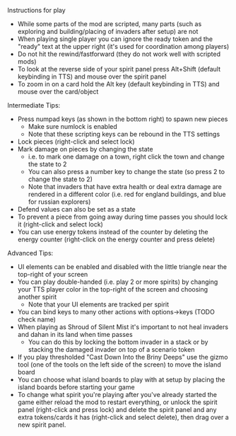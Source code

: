 Instructions for play

- While some parts of the mod are scripted, many parts (such as exploring and building/placing of invaders after setup) are not
- When playing single player you can ignore the ready token and the "ready" text at the upper right (it's used for coordination among players)
- Do not hit the rewind/fastforward (they do not work well with scripted mods)
- To look at the reverse side of your spirit panel press Alt+Shift (default keybinding in TTS) and mouse over the spirit panel 
- To zoom in on a card hold the Alt key (default keybinding in TTS) and mouse over the card/object

Intermediate Tips:
- Press numpad keys (as shown in the bottom right) to spawn new pieces
  - Make sure numlock is enabled
  - Note that these scripting keys can be rebound in the TTS settings
- Lock pieces (right-click and select lock)
- Mark damage on pieces by changing the state
  - i.e. to mark one damage on a town, right click the town and change the state to 2
  - You can also press a number key to change the state (so press 2 to change the state to 2)
  - Note that invaders that have extra health or deal extra damage are rendered in a different color (i.e. red for england buildings, and blue for russian explorers)
- Defend values can also be set as a state
- To prevent a piece from going away during time passes you should lock it (right-click and select lock)
- You can use energy tokens instead of the counter by deleting the energy counter (right-click on the energy counter and press delete)
  
Advanced Tips:
- UI elements can be enabled and disabled with the little triangle near the top-right of your screen
- You can play double-handed (i.e. play 2 or more spirits) by changing your TTS player color in the top-right of the screen and choosing another spirit
  - Note that your UI elements are tracked per spirit
- You can bind keys to many other actions with options->keys (TODO check name)
- When playing as Shroud of Silent Mist it's important to not heal invaders and dahan in its land when time passes
  - You can do this by locking the bottom invader in a stack or by stacking the damaged invader on top of a scenario token
- If you play thresholded "Cast Down Into the Briny Deeps" use the gizmo tool (one of the tools on the left side of the screen) to move the island board
- You can choose what island boards to play with at setup by placing the island boards before starting your game
- To change what spirit you're playing after you've already started the game either reload the mod to restart everything, or unlock the spirit panel (right-click and press lock) and delete the spirit panel and any extra tokens/cards it has (right-click and select delete), then drag over a new spirit panel.
